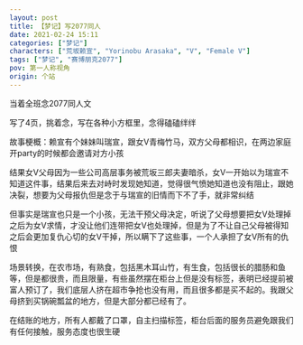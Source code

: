 ```yaml
---
layout: post
title: 【梦记】写2077同人
date: 2021-02-24 15:11
categories: ["梦记"]
characters: ["荒坂赖宣", "Yorinobu Arasaka", "V", "Female V"]
tags: ["梦记", "赛博朋克2077"]
pov: 第一人称视角
origin: 个站
---
```


当着全班念2077同人文

写了4页，挑着念，写在各种小方框里，念得磕磕绊绊

故事梗概：赖宣有个妹妹叫瑞宣，跟女V青梅竹马，双方父母都相识，在两边家庭开party的时候都会邀请对方小孩

结果女V父母因为一些公司高层事务被荒坂三郎夫妻暗杀，女V一开始以为瑞宣不知道这件事，结果后来去对峙时发现她知道，觉得很气愤她知道也没有阻止，跟她决裂，想要为父母报仇但是念于与瑞宣的旧情而下不了手，就非常纠结

但事实是瑞宣也只是一个小孩，无法干预父母决定，听说了父母想要把女V处理掉之后为女V求情，才没让他们连带把女V也处理掉，但是为了不让自己父母被得知之后会更加复仇心切的女V干掉，所以瞒下了这些事，一个人承担了女V所有的仇恨

场景转换，在农市场，有熟食，包括黑木耳山竹，有生食，包括很长的腊肠和鱼等，但是都很贵，而且限量，有些虽然摆在柜台上但是没有标签，表明已经提前被富人预订了，我们底层人挤在超市争抢也没有用，而且很多都是买不起的。我跟父母挤到买锅碗瓢盆的地方，但是大部分都已经有了。

在结账的地方，所有人都戴了口罩，自主扫描标签，柜台后面的服务员避免跟我们有任何接触，服务态度也很生硬

